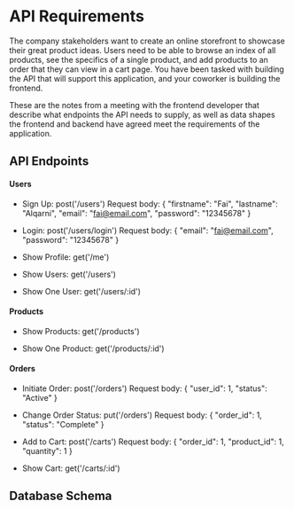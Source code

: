 # API Requirements
The company stakeholders want to create an online storefront to showcase their great product ideas. Users need to be able to browse an index of all products, see the specifics of a single product, and add products to an order that they can view in a cart page. You have been tasked with building the API that will support this application, and your coworker is building the frontend.

These are the notes from a meeting with the frontend developer that describe what endpoints the API needs to supply, as well as data shapes the frontend and backend have agreed meet the requirements of the application. 

## API Endpoints

#### Users

* Sign Up: 
post('/users') 
Request body:
{
    "firstname": "Fai",
    "lastname": "Alqarni",
    "email": "fai@email.com",
    "password": "12345678"
}

* Login:
post('/users/login')
Request body:
{
    "email": "fai@email.com",
    "password": "12345678"
}

* Show Profile:
get('/me')

* Show Users:
get('/users')

* Show One User:
get('/users/:id')

#### Products

* Show Products:
get('/products')

* Show One Product:
get('/products/:id')

#### Orders

* Initiate Order:
post('/orders')
Request body:
{
    "user_id": 1,
    "status": "Active"
}

* Change Order Status:
put('/orders')
Request body:
{
    "order_id": 1,
    "status": "Complete"
}

* Add to Cart:
post('/carts')
Request body:
{
    "order_id": 1,
    "product_id": 1,
    "quantity": 1
}

* Show Cart:
get('/carts/:id')


## Database Schema


